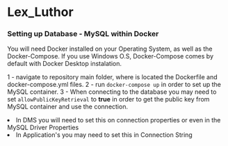 # Lex_Luthor

### Setting up Database - MySQL within Docker
You will need Docker installed on your Operating System, as well as the Docker-Compose.
If you use Windows O.S, Docker-Compose comes by default with Docker Desktop instalation.

1 - navigate to repository main folder, where is located the Dockerfile and docker-compose.yml files.
2 - run ```docker-compose up``` in order to set up the MySQL container.
3 - When connecting to the database you may need to set ```allowPublicKeyRetrieval``` to <strong>true</strong> in order to get the public key from MySQL container and use the connection.
  <li>In DMS you will need to set this on connection properties or even in the MySQL Driver Properties</li>
  <li>In Application's you may need to set this in Connection String</li>
